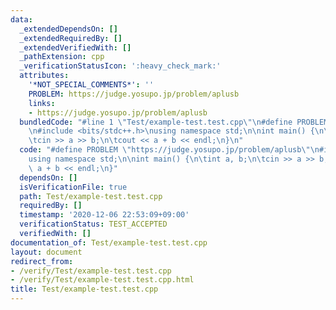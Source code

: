 ```yaml
---
data:
  _extendedDependsOn: []
  _extendedRequiredBy: []
  _extendedVerifiedWith: []
  _pathExtension: cpp
  _verificationStatusIcon: ':heavy_check_mark:'
  attributes:
    '*NOT_SPECIAL_COMMENTS*': ''
    PROBLEM: https://judge.yosupo.jp/problem/aplusb
    links:
    - https://judge.yosupo.jp/problem/aplusb
  bundledCode: "#line 1 \"Test/example-test.test.cpp\"\n#define PROBLEM \"https://judge.yosupo.jp/problem/aplusb\"\
    \n#include <bits/stdc++.h>\nusing namespace std;\n\nint main() {\n\tint a, b;\n\
    \tcin >> a >> b;\n\tcout << a + b << endl;\n}\n"
  code: "#define PROBLEM \"https://judge.yosupo.jp/problem/aplusb\"\n#include <bits/stdc++.h>\n\
    using namespace std;\n\nint main() {\n\tint a, b;\n\tcin >> a >> b;\n\tcout <<\
    \ a + b << endl;\n}"
  dependsOn: []
  isVerificationFile: true
  path: Test/example-test.test.cpp
  requiredBy: []
  timestamp: '2020-12-06 22:53:09+09:00'
  verificationStatus: TEST_ACCEPTED
  verifiedWith: []
documentation_of: Test/example-test.test.cpp
layout: document
redirect_from:
- /verify/Test/example-test.test.cpp
- /verify/Test/example-test.test.cpp.html
title: Test/example-test.test.cpp
---
```

